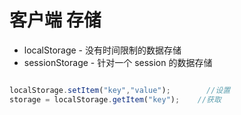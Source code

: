 # 客户端 存储
+ localStorage - 没有时间限制的数据存储
+ sessionStorage - 针对一个 session 的数据存储


```JavaScript

localStorage.setItem("key","value");        //设置
storage = localStorage.getItem("key");    //获取
```
